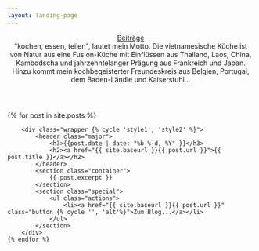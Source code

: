 ```yaml
---
layout: landing-page
---
```

<section id="two" class="wrapper style2">
 <header class="major">
  <a class="button special" href="{{ site.baseurl }}/blog.html">Beiträge</a>
  <div>"kochen, essen, teilen", lautet mein Motto. Die vietnamesische Küche ist von Natur aus eine Fusion-Küche mit Einflüssen aus Thailand, Laos, China, Kambodscha und jahrzehntelanger Prägung aus Frankreich und Japan. Hinzu kommt mein kochbegeisterter Freundeskreis aus Belgien, Portugal, dem Baden-Ländle und Kaiserstuhl...</div>
 </header>
</section>
<section id="main" class="wrapper style1">
    {% for post in site.posts %}

        <div class="wrapper {% cycle 'style1', 'style2' %}">
            <header class="major">
                <h3>{{post.date | date: "%b %-d, %Y" }}</h3>
                <h2><a href="{{ site.baseurl }}{{ post.url }}">{{ post.title }}</a></h2>
            </header>
            <section class="container">
                {{ post.excerpt }}
            </section>
            <section class="special">
                <ul class="actions">
                    <li><a href="{{ site.baseurl }}{{ post.url }}" class="button {% cycle '', 'alt'%}">Zum Blog...</a></li>
                </ul>
            </section>
        </div>
    {% endfor %}
</section>

